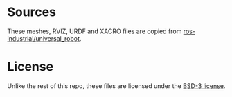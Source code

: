 # Sources

These meshes, RVIZ, URDF and XACRO files are copied from [ros-industrial/universal_robot](https://github.com/ros-industrial/universal_robot/tree/06d8b9e2f5f86aa54f9f2845f11edbc84e2f951e/ur_e_description).

# License

Unlike the rest of this repo, these files are licensed under the [BSD-3 license](https://opensource.org/licenses/BSD-3-Clause).
